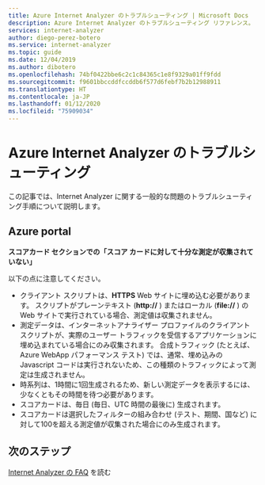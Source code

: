 ```yaml
---
title: Azure Internet Analyzer のトラブルシューティング | Microsoft Docs
description: Azure Internet Analyzer のトラブルシューティング リファレンス。
services: internet-analyzer
author: diego-perez-botero
ms.service: internet-analyzer
ms.topic: guide
ms.date: 12/04/2019
ms.author: dibotero
ms.openlocfilehash: 74bf0422bbe6c2c1c84365c1e8f9329a01ff9fdd
ms.sourcegitcommit: f9601bbccddfccddb6f577d6febf7b2b12988911
ms.translationtype: HT
ms.contentlocale: ja-JP
ms.lasthandoff: 01/12/2020
ms.locfileid: "75909034"
---
```

# <a name="azure-internet-analyzer-troubleshooting"></a>Azure Internet Analyzer のトラブルシューティング

この記事では、Internet Analyzer に関する一般的な問題のトラブルシューティング手順について説明します。

## <a name="azure-portal"></a>Azure portal
**スコアカード セクションでの「スコア カードに対して十分な測定が収集されていない」**

以下の点に注意してください。
- クライアント スクリプトは、**HTTPS** Web サイトに埋め込む必要があります。 スクリプトがプレーンテキスト (**http://** ) またはローカル (**file://** ) の Web サイトで実行されている場合、測定値は収集されません。
- 測定データは、インターネットアナライザー プロファイルのクライアント　スクリプトが、実際のユーザー トラフィックを受信するアプリケーションに埋め込まれている場合にのみ収集されます。 合成トラフィック (たとえば、Azure WebApp パフォーマンス テスト) では、通常、埋め込みの Javascript コードは実行されないため、この種類のトラフィックによって測定は生成されません。
- 時系列は、1時間に1回生成されるため、新しい測定データを表示するには、少なくともその時間を待つ必要があります。
- スコアカードは、毎日 (毎日、UTC 時間の最後に) 生成されます。
- スコアカードは選択したフィルターの組み合わせ (テスト、期間、国など) に対して100を超える測定値が収集された場合にのみ生成されます。

## <a name="next-steps"></a>次のステップ
[Internet Analyzer の FAQ](internet-analyzer-faq.md) を読む

